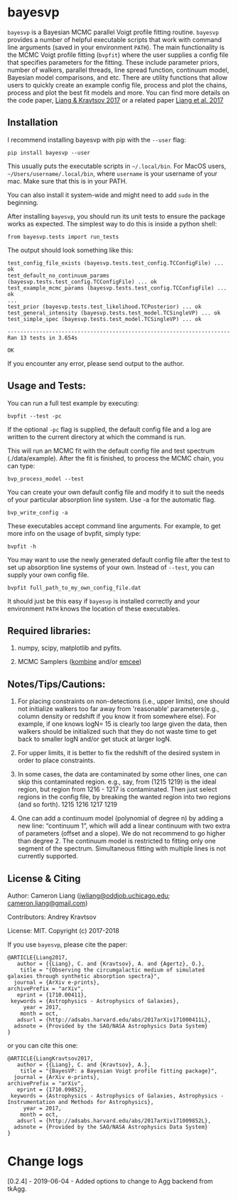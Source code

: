 
bayesvp
========

``bayesvp`` is a Bayesian MCMC parallel Voigt profile fitting routine. ``bayesvp`` provides a number of helpful executable scripts that work with command line arguments (saved in your environment ``PATH``). The main functionality is the MCMC Voigt profile fitting (``bvpfit``) where the user supplies a config file that specifies parameters for the fitting. These include parameter priors, number of walkers, parallel threads, line spread function, continuum model, Bayesian model comparisons, and etc. There are utility functions that allow users to quickly create an example config file, process and plot the chains, process and plot the best fit models and more. You can find more details on the code paper, [Liang & Kravtsov 2017](http://adsabs.harvard.edu/abs/2017arXiv171009852L) or a related paper [Liang et al. 2017](http://adsabs.harvard.edu/abs/2017arXiv171000411L)


Installation
------------

I recommend installing bayesvp with pip with the ``--user`` flag: 

    pip install bayesvp --user

This usually puts the executable scripts in ``~/.local/bin``. For MacOS users, ``~/Users/username/.local/bin``, where ``username`` is your username of your mac. Make sure that this is in your PATH. 

You can also install it system-wide and might need to add ``sudo`` in the beginning. 

After installing ``bayesvp``, you should run its unit tests to ensure the package works as expected. The simplest way to do this is inside a python shell: 

    from bayesvp.tests import run_tests

The output should look something like this: 

    test_config_file_exists (bayesvp.tests.test_config.TCConfigFile) ... ok
    test_default_no_continuum_params (bayesvp.tests.test_config.TCConfigFile) ... ok
    test_example_mcmc_params (bayesvp.tests.test_config.TCConfigFile) ... ok
    ...
    test_prior (bayesvp.tests.test_likelihood.TCPosterior) ... ok
    test_general_intensity (bayesvp.tests.test_model.TCSingleVP) ... ok
    test_simple_spec (bayesvp.tests.test_model.TCSingleVP) ... ok

    ----------------------------------------------------------------------
    Ran 13 tests in 3.654s

    OK

If you encounter any error, please send output to the author. 


Usage and Tests:
----------------

You can run a full test example by executing: 

    bvpfit --test -pc

If the optional ``-pc`` flag is supplied, the default config file and a log are written to the current directory at which the command is run. 

This will run an MCMC fit with the default config file and test spectrum (./data/example). 
After the fit is finished, to process the MCMC chain, you can type: 

    bvp_process_model --test


You can create your own default config file and modify it to suit the needs of your particular absorption line system. Use -a for the automatic flag. 

    bvp_write_config -a 

These executables accept command line arguments. For example, to get more info on the 
usage of bvpfit, simply type: 

    bvpfit -h

You may want to use the newly generated default config file after the test to set up absorption line systems of your own. Instead of ``--test``, you can supply your own config 
file.

    bvpfit full_path_to_my_own_config_file.dat

It should just be this easy if ``bayesvp`` is installed correctly and your environment ``PATH`` knows the location of these executables. 

Required libraries:
-------------------

1) numpy, scipy, matplotlib and pyfits. 

2) MCMC Samplers ([kombine](http://home.uchicago.edu/~farr/kombine/kombine.html) and/or [emcee](http://dan.iel.fm/emcee/current/))

Notes/Tips/Cautions:
--------------------

1. For placing constraints on non-detections (i.e., upper limits), one should not initialize walkers too far away from 'reasonable' parameters(e.g., column density or redshift if you know it from somewhere else). For example, if one knows logN= 15 is clearly too large given the data, then walkers should be initialized such that they do not waste time to get back to smaller logN and/or get stuck at larger logN. 

2. For upper limits, it is better to fix the redshift of the desired system in order to place constraints. 

3. In some cases, the data are contaminated by some other lines, one can skip this contaminated region. 
    e.g., say, from (1215 1219) is the ideal region, but region from 1216 - 1217 is contaminated. Then just select regions in the config file, by breaking the wanted region into two regions (and so forth).
    1215 1216
    1217 1219

4. One can add a continuum model (polynomial of degree n) by adding a new line: “continuum 1”, which will add a linear continuum with two extra of parameters (offset and a slope). We do not recommend to go higher than degree 2. The continuum model is restricted to fitting only one segment of the spectrum. Simultaneous fitting with multiple lines is not currently supported.


License & Citing
----------------

Author:        Cameron Liang (jwliang@oddjob.uchicago.edu; cameron.liang@gmail.com)

Contributors:  Andrey Kravtsov

License:       MIT. Copyright (c) 2017-2018

If you use ``bayesvp``, please cite the paper: 

    @ARTICLE{Liang2017,
       author = {{Liang}, C. and {Kravtsov}, A. and {Agertz}, O.},
        title = "{Observing the circumgalactic medium of simulated galaxies through synthetic absorption spectra}",
      journal = {ArXiv e-prints},
    archivePrefix = "arXiv",
       eprint = {1710.00411},
     keywords = {Astrophysics - Astrophysics of Galaxies},
         year = 2017,
        month = oct,
       adsurl = {http://adsabs.harvard.edu/abs/2017arXiv171000411L},
      adsnote = {Provided by the SAO/NASA Astrophysics Data System}
    }


or you can cite this one: 

    @ARTICLE{LiangKravtsov2017,
       author = {{Liang}, C. and {Kravtsov}, A.},
        title = "{BayesVP: a Bayesian Voigt profile fitting package}",
      journal = {ArXiv e-prints},
    archivePrefix = "arXiv",
       eprint = {1710.09852},
     keywords = {Astrophysics - Astrophysics of Galaxies, Astrophysics - Instrumentation and Methods for Astrophysics},
         year = 2017,
        month = oct,
       adsurl = {http://adsabs.harvard.edu/abs/2017arXiv171009852L},
      adsnote = {Provided by the SAO/NASA Astrophysics Data System}
    }



# Change logs 

[0.2.4] - 2019-06-04 - Added options to change to Agg backend from tkAgg. 